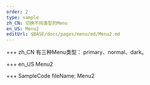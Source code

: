 ```yaml
--- 
order: 2
type: sample
zh_CN: 切换不同类型的Menu
en_US: Menu2
editUrl: $BASE/docs/pages/menu/md/Menu2.md
---
```


+++ zh_CN
有三种Menu类型： primary、normal、dark。

+++ en_US
Menu2

+++ SampleCode
fileName: Menu2
